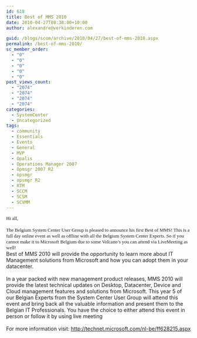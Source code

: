 ```yaml
---
id: 618
title: Best of MMS 2010
date: 2010-04-27T08:38:00+10:00
author: alexandre@verkinderen.com

guid: /blogs/scom/archive/2010/04/27/best-of-mms-2010.aspx
permalink: /best-of-mms-2010/
sc_member_order:
  - "0"
  - "0"
  - "0"
  - "0"
  - "0"
post_views_count:
  - "2074"
  - "2074"
  - "2074"
  - "2074"
categories:
  - SystemCenter
  - Uncategorized
tags:
  - community
  - Essentials
  - Events
  - General
  - MVP
  - Opalis
  - Operations Manager 2007
  - Opmsgr 2007 R2
  - opsmgr
  - opsmgr R2
  - RTM
  - SCCM
  - SCSM
  - SCVMM
---
```

<p class="MsoNormal" style="margin: 0cm 0cm 0pt">
  <span style="font-size: small"><span style="font-family: Calibri">Hi all,</span></span>
</p>

<p class="MsoNormal" style="margin: 0cm 0cm 0pt">
  <span style="font-family: Calibri;font-size: small">&nbsp;</span>
</p>

<p class="MsoNormal" style="margin: 0cm 0cm 0pt">
  <span lang="EN-US"><span style="font-size: small"><span style="font-family: Calibri">The Belgium System Center User Group is pleased to announce his first Best of MMS! This is a full day online event as well as offline with all the Belgium System Center Experts. So if you cannot make it to Microsoft Belgium due to some Volcano&rsquo;s you can attend via LiveMeeting as well!</span></span></span>
</p>

<p class="MsoNormal" style="margin: 0cm 0cm 0pt">
  <span lang="EN-US"><span style="font-family: Calibri;font-size: small"></span></span>
</p>

<p class="MsoNormal" style="margin: 0cm 0cm 0pt">
  <span lang="EN-US">Best of MMS 2010 will provide the opportunity to learn more about IT Management solutions from Microsoft and how you can adopt them in your datacenter. <br />&nbsp; <br />In a year packed with new management product releases, MMS 2010 will provide the latest technical updates on Desktop, Datacenter, Device and Cloud management features and solutions from Microsoft. This year 5 of our Belgian Experts from the System Center User Group will attend this event and bring back all the valuable information and present them to the Belgian IT Professionals. </span><span lang="EN-US">You have the choice to either attend this event in person or follow it by using live meeting<br />&nbsp;<br />For more information visit: <a href="http://technet.microsoft.com/nl-be/ff628215.aspx">http://technet.microsoft.com/nl-be/ff628215.aspx</a></span>
</p>
